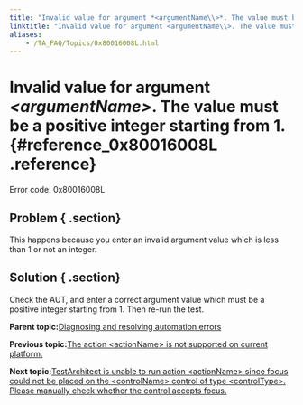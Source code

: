 ```yaml
--- 
title: "Invalid value for argument *<argumentName\\>*. The value must be a positive integer starting from 1."
linktitle: "Invalid value for argument <argumentName\\>. The value must be a positive integer starting from 1."
aliases: 
    - /TA_FAQ/Topics/0x80016008L.html
---
```

# Invalid value for argument *<argumentName\>*. The value must be a positive integer starting from 1. {#reference_0x80016008L .reference}

Error code: 0x80016008L

## Problem { .section}

This happens because you enter an invalid argument value which is less than 1 or not an integer.

## Solution { .section}

Check the AUT, and enter a correct argument value which must be a positive integer starting from 1. Then re-run the test.

**Parent topic:**[Diagnosing and resolving automation errors](../../TA_FAQ/Topics/faq.automation_error.html)

**Previous topic:**[The action <actionName\> is not supported on current platform.](../../TA_FAQ/Topics/0x80016007L.html)

**Next topic:**[TestArchitect is unable to run action <actionName\> since focus could not be placed on the <controlName\> control of type <controlType\>. Please manually check whether the control accepts focus.](../../TA_FAQ/Topics/0x80016009L.html)

